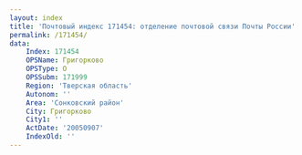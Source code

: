 ```yaml
---
layout: index
title: 'Почтовый индекс 171454: отделение почтовой связи Почты России'
permalink: /171454/
data:
    Index: 171454
    OPSName: Григорково
    OPSType: О
    OPSSubm: 171999
    Region: 'Тверская область'
    Autonom: ''
    Area: 'Сонковский район'
    City: Григорково
    City1: ''
    ActDate: '20050907'
    IndexOld: ''
---
```

